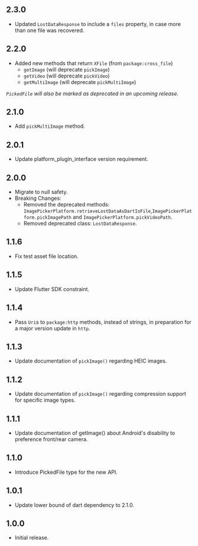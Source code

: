 ## 2.3.0

* Updated `LostDataResponse` to include a `files` property, in case more than one file was recovered.

## 2.2.0

* Added new methods that return `XFile` (from `package:cross_file`)
  * `getImage` (will deprecate `pickImage`)
  * `getVideo` (will deprecate `pickVideo`)
  * `getMultiImage` (will deprecate `pickMultiImage`)

_`PickedFile` will also be marked as deprecated in an upcoming release._

## 2.1.0

* Add `pickMultiImage` method.

## 2.0.1

* Update platform_plugin_interface version requirement.

## 2.0.0

* Migrate to null safety.
* Breaking Changes:
    * Removed the deprecated methods: `ImagePickerPlatform.retrieveLostDataAsDartIoFile`,`ImagePickerPlatform.pickImagePath` and `ImagePickerPlatform.pickVideoPath`.
    * Removed deprecated class: `LostDataResponse`.

## 1.1.6

* Fix test asset file location.

## 1.1.5

* Update Flutter SDK constraint.

## 1.1.4

* Pass `Uri`s to `package:http` methods, instead of strings, in preparation for a major version update in `http`.

## 1.1.3

* Update documentation of `pickImage()` regarding HEIC images.

## 1.1.2

* Update documentation of `pickImage()` regarding compression support for specific image types.

## 1.1.1

* Update documentation of getImage() about Android's disability to preference front/rear camera.

## 1.1.0

* Introduce PickedFile type for the new API.

## 1.0.1

* Update lower bound of dart dependency to 2.1.0.

## 1.0.0

* Initial release.
